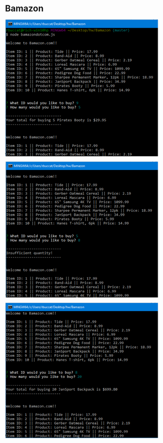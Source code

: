 # Bamazon

![Working order](https://github.com/rbuccat/Bamazon/blob/master/screenshots/screenshot1.PNG)

![Insufficient quantity](https://github.com/rbuccat/Bamazon/blob/master/screenshots/screenshot2.PNG)

![Another working order](https://github.com/rbuccat/Bamazon/blob/master/screenshots/screenshot3.PNG)